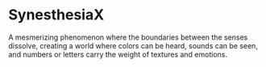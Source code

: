 # SynesthesiaX
 A mesmerizing phenomenon where the boundaries between the senses dissolve, creating a world where colors can be heard, sounds can be seen, and numbers or letters carry the weight of textures and emotions.
